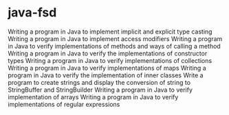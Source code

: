 # java-fsd
Writing a program in Java to implement implicit and explicit type casting
Writing a program in Java to implement access modifiers
Writing a program in Java to verify implementations of methods and ways of calling a method 
Writing a program in Java to verify the implementations of constructor types
Writing a program in Java to verify implementations of collections
Writing a program in Java to verify implementations of maps
Writing a program in Java to verify the implementation of inner classes
Write a program to create strings and display the conversion of string to StringBuffer and StringBuilder
Writing a program in Java to verify implementation of arrays
Writing a program in Java to verify implementations of regular expressions
